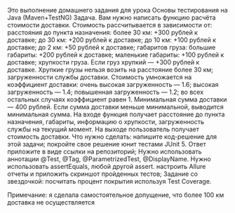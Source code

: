 Это выполнение домашнего задания для урока Основы тестирования на Java (Maven+TestNG) Задача. Вам нужно написать функцию расчёта стоимости доставки. Стоимость рассчитывается в зависимости от: расстояния до пункта назначения: более 30 км: +300 рублей к доставке; до 30 км: +200 рублей к доставке; до 10 км: +100 рублей к доставке; до 2 км: +50 рублей к доставке; габаритов груза: большие габариты: +200 рублей к доставке; маленькие габариты: +100 рублей к доставке; хрупкости груза. Если груз хрупкий — +300 рублей к доставке. Хрупкие грузы нельзя возить на расстояние более 30 км; загруженности службы доставки. Стоимость умножается на коэффициент доставки: очень высокая загруженность — 1.6; высокая загруженность — 1.4; повышенная загруженность — 1.2; во всех остальных случаях коэффициент равен 1. Минимальная сумма доставки — 400 рублей. Если сумма доставки меньше минимальной, выводится минимальная сумма. На входе функция получает расстояние до пункта назначения, габариты, информацию о хрупкости, загруженность службы на текущий момент. На выходе пользователь получает стоимость доставки. Что нужно сделать: напишите код-решение для этой задачи; покройте свое решение юнит тестами JUnit 5. Ответ приложите в виде ссылки на репозиторий; Нужно использовать аннотации @Test, @Tag, @ParametrizedTest, @DisplayName. Нужно использовать assertEquals, любой другой assert. настроить Allure отчеты и приложить скриншот пройденных тестов; Задание со звездочкой: посчитать процент покрытия используя Test Coverage.

Примечание: я сделала самостоятельное допущение, что более 100 км доставка не осуществляется
